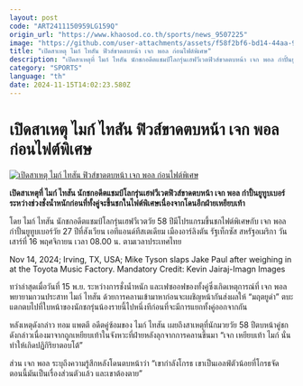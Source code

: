 ```yaml
---
layout: post
code: "ART2411150959LG159Q"
origin_url: "https://www.khaosod.co.th/sports/news_9507225"
image: "https://github.com/user-attachments/assets/f58f2bf6-bd14-44aa-943d-7d0bdcd27006"
title: "เปิดสาเหตุ ไมก์ ไทสัน ฟิวส์ขาดตบหน้า เจก พอล ก่อนไฟต์พิเศษ"
description: "เปิดสาเหตุที่ ไมก์ ไทสัน นักชกอดีตแชมป์โลกรุ่นเฮฟวีเวตฟิวส์ขาดตบหน้า เจก พอล กำปั้นยูทูบเบอร์ระหว่างช่วงชั่งน้ำหนักก่อนที่ทั้งคู่จะขึ้นชกในไฟต์พิเศษเนื่องจากโดนอีกฝ่ายเหยียบเท้า"
category: "SPORTS"
language: "th"
date: 2024-11-15T14:02:23.580Z
---
```


# เปิดสาเหตุ ไมก์ ไทสัน ฟิวส์ขาดตบหน้า เจก พอล ก่อนไฟต์พิเศษ

[![เปิดสาเหตุ ไมก์ ไทสัน ฟิวส์ขาดตบหน้า เจก พอล ก่อนไฟต์พิเศษ](https://www.khaosod.co.th/wpapp/uploads/2024/11/tyson-jake-7723666.jpg "เปิดสาเหตุ ไมก์ ไทสัน ฟิวส์ขาดตบหน้า เจก พอล ก่อนไฟต์พิเศษ")](https://www.khaosod.co.th/wpapp/uploads/2024/11/tyson-jake-7723666.jpg)

**เปิดสาเหตุที่ ไมก์ ไทสัน นักชกอดีตแชมป์โลกรุ่นเฮฟวีเวตฟิวส์ขาดตบหน้า เจก พอล กำปั้นยูทูบเบอร์ระหว่างช่วงชั่งน้ำหนักก่อนที่ทั้งคู่จะขึ้นชกในไฟต์พิเศษเนื่องจากโดนอีกฝ่ายเหยียบเท้า**

โดย ไมก์ ไทสัน นักชกอดีตแชมป์โลกรุ่นเฮฟวีเวตวัย 58 ปีมีโปรแกรมขึ้นชกไฟต์พิเศษกับ เจก พอล กำปั้นยูทูบเบอร์วัย 27 ปีที่สังเวียน เอทีแอนด์ทีสเตเดียม เมืองอาร์ลิงตัน รัฐเท็กซัส สหรัฐอเมริกา วันเสาร์ที่ 16 พฤศจิกายน เวลา 08.00 น. ตามเวลาประเทศไทย

Nov 14, 2024; Irving, TX, USA; Mike Tyson slaps Jake Paul after weighing in at the Toyota Music Factory. Mandatory Credit: Kevin Jairaj-Imagn Images



ทว่าล่าสุดเมื่อวันที่ 15 พ.ย. ระหว่างการชั่งน้ำหนัก และเฟซออฟของทั้งคู่ซึ่งเกิดเหตุการณ์ที่ เจก พอล พยายามกวนประสาท ไมก์ ไทสัน ด้วยการคลานเข้ามาหาก่อนจะเผชิญหน้ากันส่งผลให้ “มฤตยูดำ” ตบะแตกตบไปที่ใบหน้าของนักชกรุ่นน้องรายนี้ไปหนึ่งทีก่อนที่จะมีการแยกทั้งคู่ออกจากกัน

หลังเหตุดังกล่าว ทอม แพตตี อดีตคู่ซ้อมของ ไมก์ ไทสัน เผยถึงสาเหตุที่นักมวยวัย 58 ปีตบหน้าคู่ชกดังกล่าวเนื่องมาจากถูกเหยียบเท้าในจังหวะที่ฝ่ายหลังลุกจากการคลานขึ้นมา “เจก เหยียบเท้า ไมก์ นั่นทำให้เกิดปฏิกิริยาตอบโต้”

ส่วน เจก พอล ระบุถึงความรู้สึกหลังโดนตบหน้าว่า “เขากำลังโกรธ เขาเป็นเอลฟ์ตัวน้อยที่โกรธจัด ตอนนี้มันเป็นเรื่องส่วนตัวแล้ว และเขาต้องตาย”